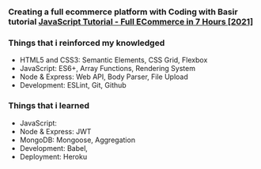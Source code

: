 ### Creating a full ecommerce platform with Coding with Basir tutorial [JavaScript Tutorial - Full ECommerce in 7 Hours [2021]](https://www.youtube.com/watch?v=N3FDyheHVMM&list=WL&index=24&t=1s)

### Things that i reinforced my knowledged

- HTML5 and CSS3: Semantic Elements, CSS Grid, Flexbox
- JavaScript: ES6+, Array Functions, Rendering System
- Node & Express: Web API, Body Parser, File Upload
- Development: ESLint, Git, Github

### Things that i learned

- JavaScript:
- Node & Express: JWT
- MongoDB: Mongoose, Aggregation
- Development: Babel,
- Deployment: Heroku
